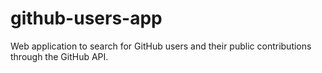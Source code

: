 # github-users-app
Web application to search for GitHub users and their public contributions through the GitHub API.
